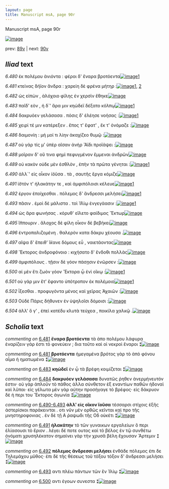 ```yaml
---
layout: page
title: Manuscript msA, page 90r
---
```


Manuscript msA, page 90r

[![image](http://www.homermultitext.org/iipsrv?OBJ=IIP,1.0&FIF=/project/homer/pyramidal/deepzoom/hmt/vaimg/2017a/VA090RN_0262.tif&WID=100&CVT=JPEG)](http://www.homermultitext.org/ict2/?urn=urn:cite2:hmt:vaimg.2017a:VA090RN_0262)

prev:  [89v](../89v) | next:  [90v](../90v)

## *Iliad* text

*6.480* <a id="6.480"/> ἐκ πολέμου ἀνιόντα : φέροι δ' ἔναρα βροτόεντα[![image](http://www.homermultitext.org/iipsrv?OBJ=IIP,1.0&FIF=/project/homer/pyramidal/deepzoom/hmt/vaimg/2017a/VA090RN_0262.tif&RGN=0.162,0.2096,0.467,0.0346&WID=1000&CVT=JPEG)](http://www.homermultitext.org/ict2/?urn=urn:cite2:hmt:vaimg.2017a:VA090RN_0262@0.162,0.2096,0.467,0.0346)[1](#msAil_6.293)

*6.481* <a id="6.481"/> κτείνας δήϊον ἄνδρα : χαρείη δὲ φρένα μήτηρ :[![image](http://www.homermultitext.org/iipsrv?OBJ=IIP,1.0&FIF=/project/homer/pyramidal/deepzoom/hmt/vaimg/2017a/VA090RN_0262.tif&RGN=0.162,0.2359,0.467,0.0263&WID=1000&CVT=JPEG)](http://www.homermultitext.org/ict2/?urn=urn:cite2:hmt:vaimg.2017a:VA090RN_0262@0.162,0.2359,0.467,0.0263)[1](#msA_6.142), [2](#msA_6.141)

*6.482* <a id="6.482"/> ὡς εἰπὼν , ἀλόχοιο φίλης ἐν χερσὶν ἔθηκε[![image](http://www.homermultitext.org/iipsrv?OBJ=IIP,1.0&FIF=/project/homer/pyramidal/deepzoom/hmt/vaimg/2017a/VA090RN_0262.tif&RGN=0.153,0.2547,0.467,0.0263&WID=1000&CVT=JPEG)](http://www.homermultitext.org/ict2/?urn=urn:cite2:hmt:vaimg.2017a:VA090RN_0262@0.153,0.2547,0.467,0.0263)

*6.483* <a id="6.483"/> παῖδ' εὸν , ἡ δ`' ἄρα μιν κηώδεϊ δέξατο κόλπῳ[![image](http://www.homermultitext.org/iipsrv?OBJ=IIP,1.0&FIF=/project/homer/pyramidal/deepzoom/hmt/vaimg/2017a/VA090RN_0262.tif&RGN=0.153,0.2727,0.467,0.0263&WID=1000&CVT=JPEG)](http://www.homermultitext.org/ict2/?urn=urn:cite2:hmt:vaimg.2017a:VA090RN_0262@0.153,0.2727,0.467,0.0263)[1](#msA_6.143)

*6.484* <a id="6.484"/> δακρυόεν γελάσασα . πόσις δ' ἐλέησε νοήσας :[![image](http://www.homermultitext.org/iipsrv?OBJ=IIP,1.0&FIF=/project/homer/pyramidal/deepzoom/hmt/vaimg/2017a/VA090RN_0262.tif&RGN=0.151,0.29,0.467,0.0263&WID=1000&CVT=JPEG)](http://www.homermultitext.org/ict2/?urn=urn:cite2:hmt:vaimg.2017a:VA090RN_0262@0.151,0.29,0.467,0.0263)[1](#msA_6.144)

*6.485* <a id="6.485"/> χειρί τέ μιν κατέρεξεν . ἔπος τ' ἔφατ' , ἔκ τ' ὀνόμαζε :[![image](http://www.homermultitext.org/iipsrv?OBJ=IIP,1.0&FIF=/project/homer/pyramidal/deepzoom/hmt/vaimg/2017a/VA090RN_0262.tif&RGN=0.156,0.3156,0.467,0.0263&WID=1000&CVT=JPEG)](http://www.homermultitext.org/ict2/?urn=urn:cite2:hmt:vaimg.2017a:VA090RN_0262@0.156,0.3156,0.467,0.0263)

*6.486* <a id="6.486"/> δαιμονίη : μή μοί τι λίην ἀκαχίζεο θυμῷ :[![image](http://www.homermultitext.org/iipsrv?OBJ=IIP,1.0&FIF=/project/homer/pyramidal/deepzoom/hmt/vaimg/2017a/VA090RN_0262.tif&RGN=0.154,0.3321,0.467,0.0263&WID=1000&CVT=JPEG)](http://www.homermultitext.org/ict2/?urn=urn:cite2:hmt:vaimg.2017a:VA090RN_0262@0.154,0.3321,0.467,0.0263)

*6.487* <a id="6.487"/> οὐ γάρ τίς μ' ὑπὲρ αῖσαν ἀνὴρ Ἄϊδι προϊάψει :[![image](http://www.homermultitext.org/iipsrv?OBJ=IIP,1.0&FIF=/project/homer/pyramidal/deepzoom/hmt/vaimg/2017a/VA090RN_0262.tif&RGN=0.154,0.3509,0.467,0.0263&WID=1000&CVT=JPEG)](http://www.homermultitext.org/ict2/?urn=urn:cite2:hmt:vaimg.2017a:VA090RN_0262@0.154,0.3509,0.467,0.0263)

*6.488* <a id="6.488"/> μοῖραν δ' οὔ τινα φημὶ πεφυγμένον ἔμμεναι ἀνδρῶν[![image](http://www.homermultitext.org/iipsrv?OBJ=IIP,1.0&FIF=/project/homer/pyramidal/deepzoom/hmt/vaimg/2017a/VA090RN_0262.tif&RGN=0.154,0.3711,0.467,0.0263&WID=1000&CVT=JPEG)](http://www.homermultitext.org/ict2/?urn=urn:cite2:hmt:vaimg.2017a:VA090RN_0262@0.154,0.3711,0.467,0.0263)

*6.489* <a id="6.489"/> οὐ κακὸν οὐδε μὲν ἐσθλὸν , ἐπὴν τὰ πρῶτα γένηται :[![image](http://www.homermultitext.org/iipsrv?OBJ=IIP,1.0&FIF=/project/homer/pyramidal/deepzoom/hmt/vaimg/2017a/VA090RN_0262.tif&RGN=0.154,0.3922,0.467,0.0263&WID=1000&CVT=JPEG)](http://www.homermultitext.org/ict2/?urn=urn:cite2:hmt:vaimg.2017a:VA090RN_0262@0.154,0.3922,0.467,0.0263)[1](#msA_6.145)

*6.490* <a id="6.490"/> ἀλλ`' εἰς οἶκον ἰ̈οῦσα . τὰ , σαυτῆς ἔργα κόμιζε[![image](http://www.homermultitext.org/iipsrv?OBJ=IIP,1.0&FIF=/project/homer/pyramidal/deepzoom/hmt/vaimg/2017a/VA090RN_0262.tif&RGN=0.149,0.411,0.467,0.0263&WID=1000&CVT=JPEG)](http://www.homermultitext.org/ict2/?urn=urn:cite2:hmt:vaimg.2017a:VA090RN_0262@0.149,0.411,0.467,0.0263)

*6.491* <a id="6.491"/> ἱ̈στόν τ' ἠλακάτην τε , καὶ ἀμφιπόλοισι κέλευε[![image](http://www.homermultitext.org/iipsrv?OBJ=IIP,1.0&FIF=/project/homer/pyramidal/deepzoom/hmt/vaimg/2017a/VA090RN_0262.tif&RGN=0.15,0.4282,0.467,0.0263&WID=1000&CVT=JPEG)](http://www.homermultitext.org/ict2/?urn=urn:cite2:hmt:vaimg.2017a:VA090RN_0262@0.15,0.4282,0.467,0.0263)[1](#msA_6.147)

*6.492* <a id="6.492"/> έργον ἐποίχεσθαι . πόλεμος δ' ἄνδρεσσι μελήσει[![image](http://www.homermultitext.org/iipsrv?OBJ=IIP,1.0&FIF=/project/homer/pyramidal/deepzoom/hmt/vaimg/2017a/VA090RN_0262.tif&RGN=0.146,0.4485,0.467,0.0263&WID=1000&CVT=JPEG)](http://www.homermultitext.org/ict2/?urn=urn:cite2:hmt:vaimg.2017a:VA090RN_0262@0.146,0.4485,0.467,0.0263)[1](#msA_6.148)

*6.493* <a id="6.493"/> πᾶσιν . ἐμοὶ δὲ μάλιστα . τοὶ Ἰ̈λίῳ ἐνγεγάασιν :[![image](http://www.homermultitext.org/iipsrv?OBJ=IIP,1.0&FIF=/project/homer/pyramidal/deepzoom/hmt/vaimg/2017a/VA090RN_0262.tif&RGN=0.146,0.4673,0.467,0.0263&WID=1000&CVT=JPEG)](http://www.homermultitext.org/ict2/?urn=urn:cite2:hmt:vaimg.2017a:VA090RN_0262@0.146,0.4673,0.467,0.0263)[1](#msAint_6.203)

*6.494* <a id="6.494"/> ὡς ἄρα φωνήσας . κόρυθ' εἵλετο φαίδιμος Ἕκτωρ[![image](http://www.homermultitext.org/iipsrv?OBJ=IIP,1.0&FIF=/project/homer/pyramidal/deepzoom/hmt/vaimg/2017a/VA090RN_0262.tif&RGN=0.147,0.4876,0.467,0.0263&WID=1000&CVT=JPEG)](http://www.homermultitext.org/ict2/?urn=urn:cite2:hmt:vaimg.2017a:VA090RN_0262@0.147,0.4876,0.467,0.0263)

*6.495* <a id="6.495"/> ἵ̈ππουριν . ἄλοχος δὲ φίλη οἶκον δὲ βεβήκει[![image](http://www.homermultitext.org/iipsrv?OBJ=IIP,1.0&FIF=/project/homer/pyramidal/deepzoom/hmt/vaimg/2017a/VA090RN_0262.tif&RGN=0.146,0.5064,0.467,0.0263&WID=1000&CVT=JPEG)](http://www.homermultitext.org/ict2/?urn=urn:cite2:hmt:vaimg.2017a:VA090RN_0262@0.146,0.5064,0.467,0.0263)

*6.496* <a id="6.496"/> ἐντροπαλιζομένη . θαλερὸν κατα δάκρυ χέουσα .[![image](http://www.homermultitext.org/iipsrv?OBJ=IIP,1.0&FIF=/project/homer/pyramidal/deepzoom/hmt/vaimg/2017a/VA090RN_0262.tif&RGN=0.148,0.5229,0.467,0.0263&WID=1000&CVT=JPEG)](http://www.homermultitext.org/ict2/?urn=urn:cite2:hmt:vaimg.2017a:VA090RN_0262@0.148,0.5229,0.467,0.0263)

*6.497* <a id="6.497"/> αῖψα δ' ἔπειθ' ἵ̈κανε δόμους εὖ , ναιετάοντας[![image](http://www.homermultitext.org/iipsrv?OBJ=IIP,1.0&FIF=/project/homer/pyramidal/deepzoom/hmt/vaimg/2017a/VA090RN_0262.tif&RGN=0.146,0.5455,0.467,0.0263&WID=1000&CVT=JPEG)](http://www.homermultitext.org/ict2/?urn=urn:cite2:hmt:vaimg.2017a:VA090RN_0262@0.146,0.5455,0.467,0.0263)

*6.498* <a id="6.498"/> Ἕκτορος ἀνδροφόνοιο : κιχήσατο δ' ἔνδοθι πολλὰς[![image](http://www.homermultitext.org/iipsrv?OBJ=IIP,1.0&FIF=/project/homer/pyramidal/deepzoom/hmt/vaimg/2017a/VA090RN_0262.tif&RGN=0.145,0.5665,0.467,0.0263&WID=1000&CVT=JPEG)](http://www.homermultitext.org/ict2/?urn=urn:cite2:hmt:vaimg.2017a:VA090RN_0262@0.145,0.5665,0.467,0.0263)

*6.499* <a id="6.499"/> ἀμφιπόλους . τῇσιν δὲ γόον πάσῃσιν ἐνῶρσεν :[![image](http://www.homermultitext.org/iipsrv?OBJ=IIP,1.0&FIF=/project/homer/pyramidal/deepzoom/hmt/vaimg/2017a/VA090RN_0262.tif&RGN=0.144,0.5823,0.467,0.0263&WID=1000&CVT=JPEG)](http://www.homermultitext.org/ict2/?urn=urn:cite2:hmt:vaimg.2017a:VA090RN_0262@0.144,0.5823,0.467,0.0263)

*6.500* <a id="6.500"/> αἱ μὲν ἔτι ζωὸν γόον Ἕκτορα ᾧ ἐνὶ οἴκῳ :[![image](http://www.homermultitext.org/iipsrv?OBJ=IIP,1.0&FIF=/project/homer/pyramidal/deepzoom/hmt/vaimg/2017a/VA090RN_0262.tif&RGN=0.139,0.6026,0.467,0.0263&WID=1000&CVT=JPEG)](http://www.homermultitext.org/ict2/?urn=urn:cite2:hmt:vaimg.2017a:VA090RN_0262@0.139,0.6026,0.467,0.0263)[1](#msAint_6.204)

*6.501* <a id="6.501"/> οὐ γάρ μιν ἔτ' ἔφαντο ὑπότροπον ἐκ πολέμοιο[![image](http://www.homermultitext.org/iipsrv?OBJ=IIP,1.0&FIF=/project/homer/pyramidal/deepzoom/hmt/vaimg/2017a/VA090RN_0262.tif&RGN=0.138,0.6228,0.467,0.0263&WID=1000&CVT=JPEG)](http://www.homermultitext.org/ict2/?urn=urn:cite2:hmt:vaimg.2017a:VA090RN_0262@0.138,0.6228,0.467,0.0263)[1](#msAil_6.A26)

*6.502* <a id="6.502"/> ΐξεσθαι . προφυγόντα μένος καὶ χεῖρας Ἀχαιῶν :[![image](http://www.homermultitext.org/iipsrv?OBJ=IIP,1.0&FIF=/project/homer/pyramidal/deepzoom/hmt/vaimg/2017a/VA090RN_0262.tif&RGN=0.138,0.6394,0.467,0.0263&WID=1000&CVT=JPEG)](http://www.homermultitext.org/ict2/?urn=urn:cite2:hmt:vaimg.2017a:VA090RN_0262@0.138,0.6394,0.467,0.0263)

*6.503* <a id="6.503"/> Οὐδὲ Πάρις δήθυνεν ἐν ὑψηλοῖσι δόμοισι :[![image](http://www.homermultitext.org/iipsrv?OBJ=IIP,1.0&FIF=/project/homer/pyramidal/deepzoom/hmt/vaimg/2017a/VA090RN_0262.tif&RGN=0.133,0.6597,0.467,0.0263&WID=1000&CVT=JPEG)](http://www.homermultitext.org/ict2/?urn=urn:cite2:hmt:vaimg.2017a:VA090RN_0262@0.133,0.6597,0.467,0.0263)

*6.504* <a id="6.504"/> ἀλλ' ὅ γ' , ἐπεὶ κατέδυ κλυτὰ τεύχεα , ποικίλα χαλκῷ .[![image](http://www.homermultitext.org/iipsrv?OBJ=IIP,1.0&FIF=/project/homer/pyramidal/deepzoom/hmt/vaimg/2017a/VA090RN_0262.tif&RGN=0.153,0.6784,0.467,0.0263&WID=1000&CVT=JPEG)](http://www.homermultitext.org/ict2/?urn=urn:cite2:hmt:vaimg.2017a:VA090RN_0262@0.153,0.6784,0.467,0.0263)

## *Scholia* text

*commenting on* [6.481](#6.481)  <a id="msA_6.141"/> **ἔναρα βροτόεντα** τὰ ἀπο πολέμου λάφυρα ἐναρίζειν γάρ ἐστι τὸ φονεύειν ; δια τοῦτο καὶ οἱ νεκροὶ ἔναροι ⁑[![image](http://www.homermultitext.org/iipsrv?OBJ=IIP,1.0&FIF=/project/homer/pyramidal/deepzoom/hmt/vaimg/2017a/VA090RN_0262.tif&RGN=0.16212233,0.10138313,0.64830508,0.02780083&WID=1000&CVT=JPEG)](http://www.homermultitext.org/ict2/?urn=urn:cite2:hmt:vaimg.2017a:VA090RN_0262@0.16212233,0.10138313,0.64830508,0.02780083)

*commenting on* [6.481](#6.481)  <a id="msA_6.142"/> **βροτόεντα** ἠμεγαμένα βρότος γὰρ τὸ ἀπὸ φόνου αἷμα ἠ ηματωμένα ⁑[![image](http://www.homermultitext.org/iipsrv?OBJ=IIP,1.0&FIF=/project/homer/pyramidal/deepzoom/hmt/vaimg/2017a/VA090RN_0262.tif&RGN=0.17759764,0.11798064,0.41617539,0.02240664&WID=1000&CVT=JPEG)](http://www.homermultitext.org/ict2/?urn=urn:cite2:hmt:vaimg.2017a:VA090RN_0262@0.17759764,0.11798064,0.41617539,0.02240664)

*commenting on* [6.483](#6.483)  <a id="msA_6.143"/> **κηώδεϊ** ἐν ᾧ τὰ βρέφη κοιμίζεται ⁑[![image](http://www.homermultitext.org/iipsrv?OBJ=IIP,1.0&FIF=/project/homer/pyramidal/deepzoom/hmt/vaimg/2017a/VA090RN_0262.tif&RGN=0.60095800,0.12586445,0.20394252,0.01950207&WID=1000&CVT=JPEG)](http://www.homermultitext.org/ict2/?urn=urn:cite2:hmt:vaimg.2017a:VA090RN_0262@0.60095800,0.12586445,0.20394252,0.01950207)

*commenting on* [6.484](#6.484)  <a id="msA_6.144"/> **δακρυόεν γελάσασα** δυνατῶς ῥηθεν ἀνερμήνευτόν ἐστιν· οὐ γὰρ ἁπλοῦν τὸ πάθος ἀλλα σύνθετον ἐξ εναντίων παθῶν ἡδοναὶ καὶ λῦπαι· εἰς γέλωτα μὲν γὰρ αὐτην προσήγαγε τὸ βρέφος· εἰς δάκρυον δὲ ἡ περι του Ἕκτορος ἀγωνία ⁑[![image](http://www.homermultitext.org/iipsrv?OBJ=IIP,1.0&FIF=/project/homer/pyramidal/deepzoom/hmt/vaimg/2017a/VA090RN_0262.tif&RGN=0.16654385,0.13208852,0.62785556,0.04356846&WID=1000&CVT=JPEG)](http://www.homermultitext.org/ict2/?urn=urn:cite2:hmt:vaimg.2017a:VA090RN_0262@0.16654385,0.13208852,0.62785556,0.04356846)

*commenting on* [6.490-6.493](#6.490-6.493)  <a id="msA_6.146"/> **ἀλλ' εἰς οῖκον ϊοῦσα** τέσσαρσι στίχοις ἑξῆς ἀστερίσκοι παράκεινται . οτι νῦν μὲν ορθῶς κεῖνται καὶ προ τῆς μνηστηροφονιας . ἐν δὲ τῇ Α ῥαψωδι τῆς Οδ οὐκέτι ⁑[![image](http://www.homermultitext.org/iipsrv?OBJ=IIP,1.0&FIF=/project/homer/pyramidal/deepzoom/hmt/vaimg/2017a/VA090RN_0262.tif&RGN=0.60924834,0.41092669,0.18957259,0.06639004&WID=1000&CVT=JPEG)](http://www.homermultitext.org/ict2/?urn=urn:cite2:hmt:vaimg.2017a:VA090RN_0262@0.60924834,0.41092669,0.18957259,0.06639004)

*commenting on* [6.491](#6.491)  <a id="msA_6.147"/> **ἠλακάτην** τὸ τῶν γυναικων εργαλείων ὃ περι ἐλίασουσι τὸ ἔριον . λέγει δέ ποτε ουτος καὶ τὸ βέλος ἐν τῷ συνθέτω ὀνόματι χρυσηλέκατον σημαίνει γὰρ τὴν χρυσᾶ βέλη ἔχουσαν Ἄρτεμιν ⁑[![image](http://www.homermultitext.org/iipsrv?OBJ=IIP,1.0&FIF=/project/homer/pyramidal/deepzoom/hmt/vaimg/2017a/VA090RN_0262.tif&RGN=0.60593220,0.47897649,0.18625645,0.08464730&WID=1000&CVT=JPEG)](http://www.homermultitext.org/ict2/?urn=urn:cite2:hmt:vaimg.2017a:VA090RN_0262@0.60593220,0.47897649,0.18625645,0.08464730)

*commenting on* [6.492](#6.492)  <a id="msA_6.148"/> **πόλεμος ἄνδρεσσι μελήσει** ἐνθάδε πόλεμος ἐπι δε Τηλεμάχου μῦθος· ἐπι δὲ τῆς θέσεως τοῦ τόξου τόξον δ' ἄνδρεσσι μελήσει ⁑[![image](http://www.homermultitext.org/iipsrv?OBJ=IIP,1.0&FIF=/project/homer/pyramidal/deepzoom/hmt/vaimg/2017a/VA090RN_0262.tif&RGN=0.61201179,0.56445367,0.17464996,0.07468880&WID=1000&CVT=JPEG)](http://www.homermultitext.org/ict2/?urn=urn:cite2:hmt:vaimg.2017a:VA090RN_0262@0.61201179,0.56445367,0.17464996,0.07468880)

*commenting on* [6.493](#6.493)  <a id="msAint_6.203.comment"/> αντι πλέω πάντων τῶν ἒν Ἰλίῳ ⁑[![image](http://www.homermultitext.org/iipsrv?OBJ=IIP,1.0&FIF=/project/homer/pyramidal/deepzoom/hmt/vaimg/2017a/VA090RN_0262.tif&RGN=0.09948416,0.47551867,0.04863670,0.02351314&WID=1000&CVT=JPEG)](http://www.homermultitext.org/ict2/?urn=urn:cite2:hmt:vaimg.2017a:VA090RN_0262@0.09948416,0.47551867,0.04863670,0.02351314)

*commenting on* [6.500](#6.500)  <a id="msAint_6.204.comment"/> αντι ἐγοων συνεστα ⁑[![image](http://www.homermultitext.org/iipsrv?OBJ=IIP,1.0&FIF=/project/homer/pyramidal/deepzoom/hmt/vaimg/2017a/VA090RN_0262.tif&RGN=0.10961680,0.60899032,0.04771555,0.03692946&WID=1000&CVT=JPEG)](http://www.homermultitext.org/ict2/?urn=urn:cite2:hmt:vaimg.2017a:VA090RN_0262@0.10961680,0.60899032,0.04771555,0.03692946)